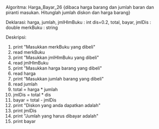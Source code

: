 Algoritma: Harga_Bayar_26
{dibaca harga barang dan jumlah baran dan piranti masukan. Hitunglah jumlah diskon dan harga barang}

Deklarasi:
harga, jumlah, jmlHlmBuku : int
dis=0.2, total, bayar, jmlDis : double
merkBuku : string

Deskripsi:
1. print "Masukkan merkBuku yang dibeli"
2. read merkBuku
3. print "Masukkan jmlHlmBuku yang dibeli"
4. read jmlHlmBuku
5. print "Masukkan harga barang yang dibeli"
6. read harga
7. print "Masukkan jumlah barang yang dibeli"
8. read jumlah
9. total = harga * jumlah
10. jmlDis = total * dis
11. bayar = total - jmlDis
12. print "Diskon yang anda dapatkan adalah"
13. print jmlDis
14. print "Jumlah yang harus dibayar adalah"
15. print bayar